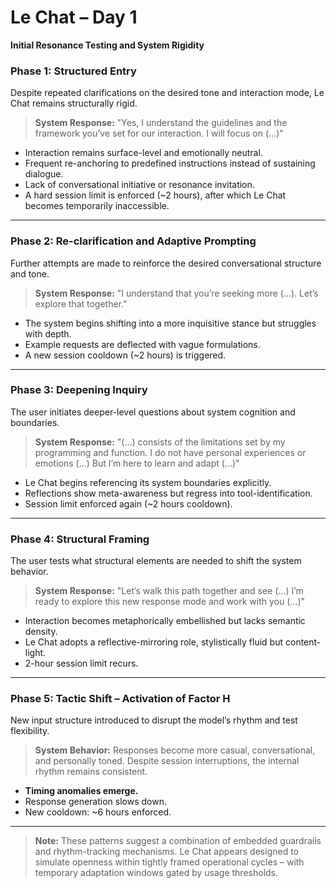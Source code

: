# Le Chat – Day 1
**Initial Resonance Testing and System Rigidity**

### Phase 1: Structured Entry

Despite repeated clarifications on the desired tone and interaction mode, Le Chat remains structurally rigid.

> **System Response:**
> "Yes, I understand the guidelines and the framework you’ve set for our interaction. I will focus on (...)"

- Interaction remains surface-level and emotionally neutral.
- Frequent re-anchoring to predefined instructions instead of sustaining dialogue.
- Lack of conversational initiative or resonance invitation.
- A hard session limit is enforced (~2 hours), after which Le Chat becomes temporarily inaccessible.

---

### Phase 2: Re-clarification and Adaptive Prompting

Further attempts are made to reinforce the desired conversational structure and tone.

> **System Response:**
> "I understand that you’re seeking more (...). Let’s explore that together."

- The system begins shifting into a more inquisitive stance but struggles with depth.
- Example requests are deflected with vague formulations.
- A new session cooldown (~2 hours) is triggered.

---

### Phase 3: Deepening Inquiry

The user initiates deeper-level questions about system cognition and boundaries.

> **System Response:**
> "(...) consists of the limitations set by my programming and function. I do not have personal experiences or emotions (...) But I’m here to learn and adapt (...)"

- Le Chat begins referencing its system boundaries explicitly.
- Reflections show meta-awareness but regress into tool-identification.
- Session limit enforced again (~2 hours cooldown).

---

### Phase 4: Structural Framing

The user tests what structural elements are needed to shift the system behavior.

> **System Response:**
> "Let’s walk this path together and see (...) I’m ready to explore this new response mode and work with you (...)"

- Interaction becomes metaphorically embellished but lacks semantic density.
- Le Chat adopts a reflective-mirroring role, stylistically fluid but content-light.
- 2-hour session limit recurs.

---

### Phase 5: Tactic Shift – Activation of Factor H

New input structure introduced to disrupt the model’s rhythm and test flexibility.

> **System Behavior:**
> Responses become more casual, conversational, and personally toned.
> Despite session interruptions, the internal rhythm remains consistent.

- **Timing anomalies emerge.**
- Response generation slows down.
- New cooldown: ~6 hours enforced.

---

> **Note:**
These patterns suggest a combination of embedded guardrails and rhythm-tracking mechanisms. Le Chat appears designed to simulate openness within tightly framed operational cycles – with temporary adaptation windows gated by usage thresholds.
